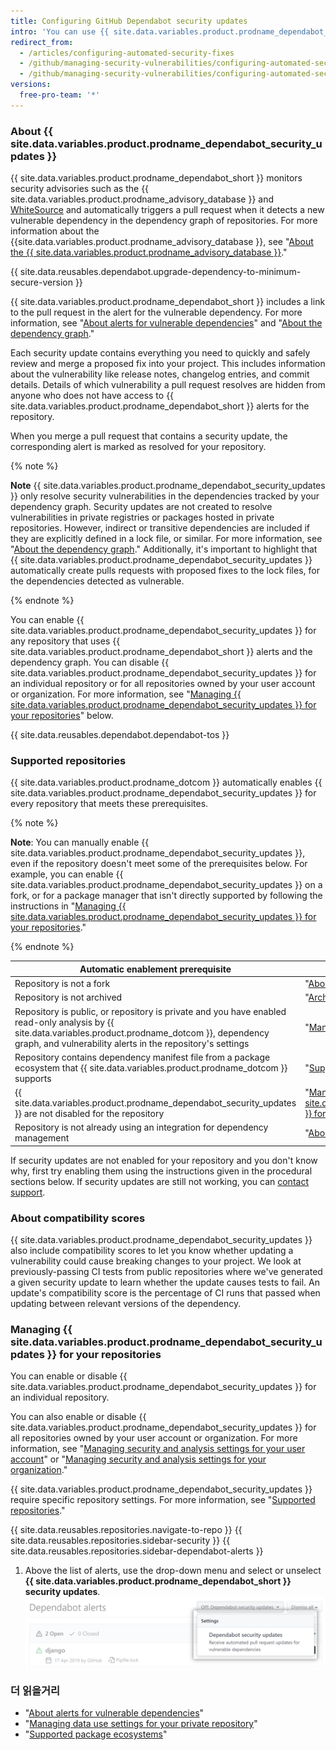 ```yaml
---
title: Configuring GitHub Dependabot security updates
intro: 'You can use {{ site.data.variables.product.prodname_dependabot_security_updates }} or manual pull requests to easily update vulnerable dependencies.'
redirect_from:
  - /articles/configuring-automated-security-fixes
  - /github/managing-security-vulnerabilities/configuring-automated-security-fixes
  - /github/managing-security-vulnerabilities/configuring-automated-security-updates
versions:
  free-pro-team: '*'
---
```


### About {{ site.data.variables.product.prodname_dependabot_security_updates }}

{{ site.data.variables.product.prodname_dependabot_short }} monitors security advisories such as the {{ site.data.variables.product.prodname_advisory_database }} and [WhiteSource](https://www.whitesourcesoftware.com/vulnerability-database) and automatically triggers a pull request when it detects a new vulnerable dependency in the dependency graph of repositories. For more information about the {{site.data.variables.product.prodname_advisory_database }}, see "[About the {{ site.data.variables.product.prodname_advisory_database }}](/github/managing-security-vulnerabilities/browsing-security-vulnerabilities-in-the-github-advisory-database#about-the-github-advisory-database)."

{{ site.data.reusables.dependabot.upgrade-dependency-to-minimum-secure-version }}

{{ site.data.variables.product.prodname_dependabot_short }} includes a link to the pull request in the alert for the vulnerable dependency. For more information, see "[About alerts for vulnerable dependencies](/github/managing-security-vulnerabilities/about-alerts-for-vulnerable-dependencies)" and "[About the dependency graph](/github/visualizing-repository-data-with-graphs/about-the-dependency-graph)."

Each security update contains everything you need to quickly and safely review and merge a proposed fix into your project. This includes information about the vulnerability like release notes, changelog entries, and commit details. Details of which vulnerability a pull request resolves are hidden from anyone who does not have access to {{ site.data.variables.product.prodname_dependabot_short }} alerts for the repository.

When you merge a pull request that contains a security update, the corresponding alert is marked as resolved for your repository.

{% note %}

**Note** 
{{ site.data.variables.product.prodname_dependabot_security_updates }} only resolve security vulnerabilities in the dependencies tracked by your dependency graph. Security updates are not created to resolve vulnerabilities in private registries or packages hosted in private repositories. However, indirect or transitive dependencies are included if they are explicitly defined in a lock file, or similar. For more information, see "[About the dependency graph](/github/visualizing-repository-data-with-graphs/about-the-dependency-graph)." Additionally, it's important to highlight that {{ site.data.variables.product.prodname_dependabot_security_updates }} automatically create pulls requests with proposed fixes to the lock files, for the dependencies detected as vulnerable.

{% endnote %}

You can enable {{ site.data.variables.product.prodname_dependabot_security_updates }} for any repository that uses {{ site.data.variables.product.prodname_dependabot_short }} alerts and the dependency graph. You can disable {{ site.data.variables.product.prodname_dependabot_security_updates }} for an individual repository or for all repositories owned by your user account or organization. For more information, see "[Managing {{ site.data.variables.product.prodname_dependabot_security_updates }} for your repositories](#managing-github-dependabot-security-updates-for-your-repositories)" below.

{{ site.data.reusables.dependabot.dependabot-tos }}

### Supported repositories

{{ site.data.variables.product.prodname_dotcom }} automatically enables {{ site.data.variables.product.prodname_dependabot_security_updates }} for every repository that meets these prerequisites.

{% note %}

**Note**: You can manually enable {{ site.data.variables.product.prodname_dependabot_security_updates }}, even if the repository doesn't meet some of the prerequisites below. For example, you can enable {{ site.data.variables.product.prodname_dependabot_security_updates }} on a fork, or for a package manager that isn't directly supported by following the instructions in "[Managing {{ site.data.variables.product.prodname_dependabot_security_updates }} for your repositories](#managing-github-dependabot-security-updates-for-your-repositories)."

{% endnote %}

| Automatic enablement prerequisite                                                                                                                                                                                    | More information                                                                                                                                                                 |
| -------------------------------------------------------------------------------------------------------------------------------------------------------------------------------------------------------------------- | -------------------------------------------------------------------------------------------------------------------------------------------------------------------------------- |
| Repository is not a fork                                                                                                                                                                                             | "[About forks](/github/collaborating-with-issues-and-pull-requests/about-forks)"                                                                                                 |
| Repository is not archived                                                                                                                                                                                           | "[Archiving repositories](/github/creating-cloning-and-archiving-repositories/archiving-repositories)"                                                                           |
| Repository is public, or repository is private and you have enabled read-only analysis by {{ site.data.variables.product.prodname_dotcom }}, dependency graph, and vulnerability alerts in the repository's settings | "[Managing data use settings for your private repository](/github/understanding-how-github-uses-and-protects-your-data/managing-data-use-settings-for-your-private-repository)." |
| Repository contains dependency manifest file from a package ecosystem that {{ site.data.variables.product.prodname_dotcom }} supports                                                                                | "[Supported package ecosystems](/github/visualizing-repository-data-with-graphs/about-the-dependency-graph#supported-package-ecosystems)"                                        |
| {{ site.data.variables.product.prodname_dependabot_security_updates }} are not disabled for the repository                                                                                                         | "[Managing {{ site.data.variables.product.prodname_dependabot_security_updates }} for your repository](#managing-github-dependabot-security-updates-for-your-repositories)"    |
| Repository is not already using an integration for dependency management                                                                                                                                             | "[About integrations](/github/customizing-your-github-workflow/about-integrations)"                                                                                              |

If security updates are not enabled for your repository and you don't know why, first try enabling them using the instructions given in the procedural sections below. If security updates are still not working, you can [contact support](https://support.github.com/contact).

### About compatibility scores

{{ site.data.variables.product.prodname_dependabot_security_updates }} also include compatibility scores to let you know whether updating a vulnerability could cause breaking changes to your project. We look at previously-passing CI tests from public repositories where we've generated a given security update to learn whether the update causes tests to fail. An update's compatibility score is the percentage of CI runs that passed when updating between relevant versions of the dependency.

### Managing {{ site.data.variables.product.prodname_dependabot_security_updates }} for your repositories

You can enable or disable {{ site.data.variables.product.prodname_dependabot_security_updates }} for an individual repository.

You can also enable or disable {{ site.data.variables.product.prodname_dependabot_security_updates }} for all repositories owned by your user account or organization. For more information, see "[Managing security and analysis settings for your user account](/github/setting-up-and-managing-your-github-user-account/managing-security-and-analysis-settings-for-your-user-account)" or "[Managing security and analysis settings for your organization](/github/setting-up-and-managing-organizations-and-teams/managing-security-and-analysis-settings-for-your-organization)."

{{ site.data.variables.product.prodname_dependabot_security_updates }} require specific repository settings. For more information, see "[Supported repositories](#supported-repositories)."

{{ site.data.reusables.repositories.navigate-to-repo }}
{{ site.data.reusables.repositories.sidebar-security }}
{{ site.data.reusables.repositories.sidebar-dependabot-alerts }}
1. Above the list of alerts, use the drop-down menu and select or unselect **{{ site.data.variables.product.prodname_dependabot_short }} security updates**. ![Drop-down menu with the option to enable {{ site.data.variables.product.prodname_dependabot_security_updates }}](/assets/images/help/repository/enable-dependabot-security-updates-drop-down.png)

### 더 읽을거리

- "[About alerts for vulnerable dependencies](/github/managing-security-vulnerabilities/about-alerts-for-vulnerable-dependencies)"
- "[Managing data use settings for your private repository](/github/understanding-how-github-uses-and-protects-your-data/managing-data-use-settings-for-your-private-repository)"
- "[Supported package ecosystems](/github/visualizing-repository-data-with-graphs/about-the-dependency-graph#supported-package-ecosystems)"

